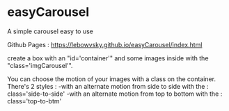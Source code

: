 # easyCarousel
A simple carousel easy to use

Github Pages :
https://lebowvsky.github.io/easyCarousel/index.html


create a box with an "id='container'" and some images inside with the "class='imgCarousel'".

You can choose the motion of your images with a class on the container.
There's 2 styles :
-with an alternate motion from side to side with the :  class='side-to-side'
-with an alternate motion from top to bottom with the : class='top-to-btm'
